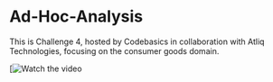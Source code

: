# Ad-Hoc-Analysis
This is Challenge 4, hosted by Codebasics in collaboration with Atliq Technologies, focusing on the consumer goods domain.

[![Watch the video](https://youtu.be/iWJHCQnpMRQ)

